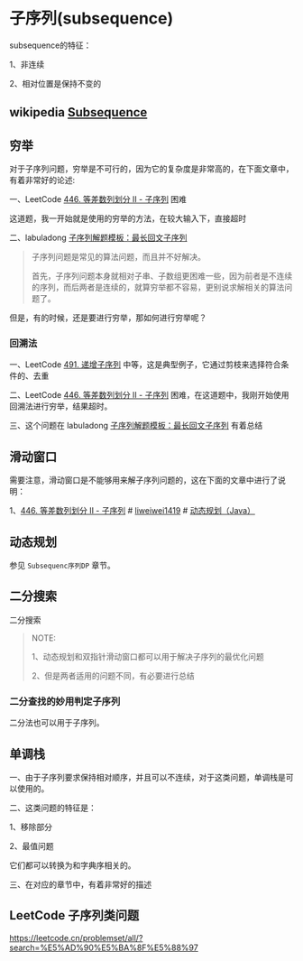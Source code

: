 # 子序列(subsequence)

subsequence的特征：

1、非连续

2、相对位置是保持不变的

## wikipedia [Subsequence](https://en.wikipedia.org/wiki/Subsequence)



## 穷举

对于子序列问题，穷举是不可行的，因为它的复杂度是非常高的，在下面文章中，有着非常好的论述:

一、LeetCode [446. 等差数列划分 II - 子序列](https://leetcode.cn/problems/arithmetic-slices-ii-subsequence/) 困难

这道题，我一开始就是使用的穷举的方法，在较大输入下，直接超时

二、labuladong [子序列解题模板：最长回文子序列](https://mp.weixin.qq.com/s/zNai1pzXHeB2tQE6AdOXTA) 

> 子序列问题是常见的算法问题，而且并不好解决。
>
> 首先，子序列问题本身就相对子串、子数组更困难一些，因为前者是不连续的序列，而后两者是连续的，就算穷举都不容易，更别说求解相关的算法问题了。

但是，有的时候，还是要进行穷举，那如何进行穷举呢？

### 回溯法

一、LeetCode [491. 递增子序列](https://leetcode.cn/problems/increasing-subsequences/) 中等，这是典型例子，它通过剪枝来选择符合条件的、去重

二、LeetCode [446. 等差数列划分 II - 子序列](https://leetcode.cn/problems/arithmetic-slices-ii-subsequence/) 困难，在这道题中，我刚开始使用回溯法进行穷举，结果超时。

三、这个问题在 labuladong [子序列解题模板：最长回文子序列](https://mp.weixin.qq.com/s/zNai1pzXHeB2tQE6AdOXTA) 有着总结



## 滑动窗口

需要注意，滑动窗口是不能够用来解子序列问题的，这在下面的文章中进行了说明：

1、[446. 等差数列划分 II - 子序列](https://leetcode.cn/problems/arithmetic-slices-ii-subsequence/) # [liweiwei1419](https://leetcode.cn/u/liweiwei1419/) # [动态规划（Java）](https://leetcode.cn/problems/arithmetic-slices-ii-subsequence/solution/dong-tai-gui-hua-java-by-liweiwei1419-jc84/)



## 动态规划

参见 `Subsequenc序列DP` 章节。



## 二分搜索

二分搜索

> NOTE: 
>
> 1、动态规划和双指针滑动窗口都可以用于解决子序列的最优化问题
>
> 2、但是两者适用的问题不同，有必要进行总结
>
> 



### 二分查找的妙用判定子序列

二分法也可以用于子序列。



## 单调栈

一、由于子序列要求保持相对顺序，并且可以不连续，对于这类问题，单调栈是可以使用的。

二、这类问题的特征是：

1、移除部分

2、最值问题

它们都可以转换为和字典序相关的。

三、在对应的章节中，有着非常好的描述

## LeetCode 子序列类问题

https://leetcode.cn/problemset/all/?search=%E5%AD%90%E5%BA%8F%E5%88%97

